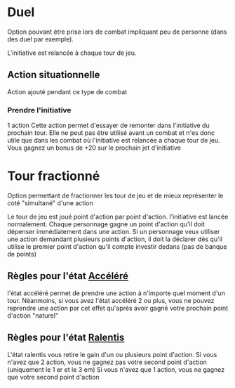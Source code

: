 
# Duel
Option pouvant étre prise lors de combat impliquant peu de personne (dans des duel par exemple).

L'initiative est relancée à chaque tour de jeu.

## Action situationnelle
Action ajouté pendant ce type de combat
### Prendre l'initiative
1 action
Cette action permet d'essayer de remonter dans l'initiative du prochain tour. Elle ne peut pas étre utilisé avant un combat et n'es donc utile que dans les combat où l'initiative est relancée a chaque tour de jeu.
Vous gagnez un bonus de +20 sur le prochain jet d'initiative

# Tour fractionné
Option permettant de fractionner les tour de jeu et de mieux représenter le coté "simultané" d'une action

Le tour de jeu est joué point d'action par point d'action. 
l'initiative est lancée normalement. 
Chaque personnage gagne un point d'action qu'il doit dépenser immédiatement dans une action.
Si un personnage veux utiliser une action demandant plusieurs points d'action, il doit la déclarer dés qu'il utilise le premier point d'action qu'il compte investir dedans (pas de banque de points)

## Règles pour l'état [Accéléré](../1.Base/7.Etats.md#Accéléré)

l'état accéléré permet de prendre une action à n'importe quel moment d'un tour. Néanmoins, si vous avez l'état accéléré 2 ou plus, vous ne pouvez reprendre une action par cet effet qu'aprés avoir gagné votre prochain point d'action "naturel"

## Règles pour l'état [Ralentis](../1.Base/7.Etats.md#Ralentis)

L'état ralentis vous retire le gain d'un ou plusieurs point d'action.
Si vous n'avez que 2 action, vous ne gagnez pas votre second point d'action (uniquement le 1 er et le 3 em)
Si vous n'avez que 1 action, vous ne gagnez que votre second point d'action 